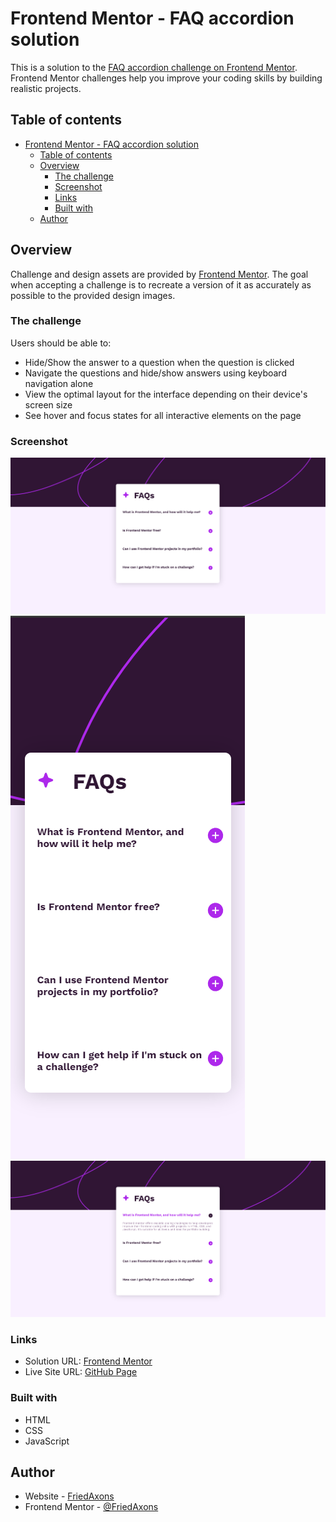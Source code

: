 # Frontend Mentor - FAQ accordion solution

This is a solution to the [FAQ accordion challenge on Frontend Mentor](https://www.frontendmentor.io/challenges/faq-accordion-wyfFdeBwBz). Frontend Mentor challenges help you improve your coding skills by building realistic projects.

## Table of contents

- [Frontend Mentor - FAQ accordion solution](#frontend-mentor---faq-accordion-solution)
  - [Table of contents](#table-of-contents)
  - [Overview](#overview)
    - [The challenge](#the-challenge)
    - [Screenshot](#screenshot)
    - [Links](#links)
    - [Built with](#built-with)
  - [Author](#author)

## Overview

Challenge and design assets are provided by [Frontend Mentor](https://www.frontendmentor.io). The goal when accepting a challenge is to recreate a version of it as accurately as possible to the provided design images.

### The challenge

Users should be able to:

- Hide/Show the answer to a question when the question is clicked
- Navigate the questions and hide/show answers using keyboard navigation alone
- View the optimal layout for the interface depending on their device's screen size
- See hover and focus states for all interactive elements on the page

### Screenshot

![Desktop version image](assets/images/screenshots/desktop.png)
![Mobile version image](assets/images/screenshots/mobile.png)
![Active state image](assets/images/screenshots/active.png)

### Links

- Solution URL: [Frontend Mentor](https://www.frontendmentor.io/solutions/faq-accordion-solution-2T9VHkrIMA)
- Live Site URL: [GitHub Page](https://friedaxons.github.io/FAQ-Accordion/)

### Built with

- HTML
- CSS
- JavaScript

## Author

- Website - [FriedAxons](https://github.com/friedaxons)
- Frontend Mentor - [@FriedAxons](https://www.frontendmentor.io/profile/friedaxons)
